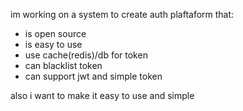 im working on a system to create auth plaftaform that:
- is open source
- is easy to use
- use cache(redis)/db for token
- can blacklist token
- can support jwt and simple token

also i want to make it easy to use and simple
